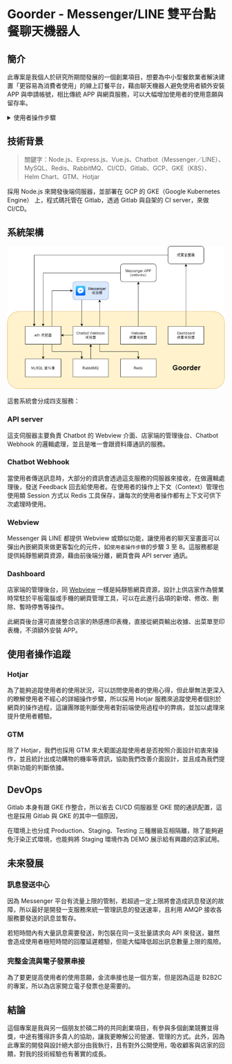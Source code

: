 # Goorder - Messenger/LINE 雙平台點餐聊天機器人

## 簡介

此專案是我個人於研究所期間發展的一個創業項目，想要為中小型餐飲業者解決建置「更容易為消費者使用」的線上訂餐平台，藉由聊天機器人避免使用者額外安裝 APP 與申請帳號，相比傳統 APP 與網頁服務，可以大幅增加使用者的使用意願與留存率。

<details>
<summary>使用者操作步驟</summary>

![步驟1~3](assets/goorder-step1-3.jpg)
![步驟4~7](assets/goorder-step4-7.jpg)
![步驟8~11](assets/goorder-step8-11.jpg)

</details>

## 技術背景

> 關鍵字：Node.js、Express.js、Vue.js、Chatbot（Messenger／LINE）、MySQL、Redis、RabbitMQ、CI/CD、Gitlab、GCP、GKE（K8S）、Helm Chart、GTM、Hotjar

採用 Node.js 來開發後端伺服器，並部署在 GCP 的 GKE（Google Kubernetes Engine） 上，程式碼托管在 Gitlab，透過 Gitlab 與自架的 CI server，來做 CI/CD。

## 系統架構

![goorder structure](assets/goorder-structure.png)

這套系統會分成四支服務：

### API server

這支伺服器主要負責 Chatbot 的 Webview 介面、店家端的管理後台、Chatbot Webhook 的邏輯處理，並且是唯一會跟資料庫通訊的服務。

### Chatbot Webhook

當使用者傳送訊息時，大部分的資訊會透過這支服務的伺服器來接收，在做邏輯處理後，發送 Feedback 回去給使用者。在使用者的操作上下文（Context）管理也使用類 Session 方式以 Redis 工具保存，讓每次的使用者操作都有上下文可供下次處理時使用。

### Webview

Messenger 與 LINE 都提供 Webview 或類似功能，讓使用者的聊天室畫面可以彈出內嵌網頁來做更客製化的元件，如`使用者操作步驟`的步驟 3 至 8。這服務都是提供純靜態網頁資源，藉由前後端分離，網頁會與 API server 通訊。

### Dashboard

店家端的管理後台，同 [Webview](#Webview) 一樣是純靜態網頁資源，設計上供店家作為營業時常駐於平板電腦或手機的網頁管理工具，可以在此進行品項的新增、修改、刪除、暫時停售等操作。

此網頁後台還可直接整合店家的熱感應印表機，直接從網頁輸出收據、出菜單至印表機，不須額外安裝 APP。

## 使用者操作追蹤

### Hotjar

為了能夠追蹤使用者的使用狀況，可以訪問使用者的使用心得，但此舉無法更深入的瞭解使用者不經心的詳細操作步驟，所以採用 Hotjar 服務來追蹤使用者個別於網頁的操作過程，這讓團隊能判斷使用者對前端使用過程中的弊病，並加以處理來提升使用者體驗。

### GTM

除了 Hotjar，我們也採用 GTM 來大範圍追蹤使用者是否按照介面設計初衷來操作，並且統計出成功購物的機率等資訊，協助我們改善介面設計，並且成為我們提供新功能的判斷依據。

## DevOps

Gitlab 本身有跟 GKE 作整合，所以省去 CI/CD 伺服器至 GKE 間的通訊配置，這也是採用 Gitlab 與 GKE 的其中一個原因，

在環境上也分成 Production、Staging、Testing 三種層級互相隔離，除了能夠避免汙染正式環境，也能夠將 Staging 環境作為 DEMO 展示給有興趣的店家試用。

## 未來發展

### 訊息發送中心

因為 Messenger 平台有流量上限的管制，若超過一定上限將會造成訊息發送的故障，所以最好是開發一支服務來統一管理訊息的發送速率，且利用 AMQP 接收各服務要發送的訊息並暫存。

若短時間內有大量訊息需要發送，則包裝在同一支批量請求向 API 來發送，雖然會造成使用者極短時間的回覆延遲體驗，但能大幅降低超出訊息數量上限的風險。

### 完整金流與電子發票串接

為了要更提高使用者的使用意願，金流串接也是一個方案，但是因為這是 B2B2C 的專案，所以為店家開立電子發票也是需要的。

## 結論

這個專案是我與另一個朋友於碩二時的共同創業項目，有參與多個創業競賽並得獎，中途有獲得許多貴人的協助，讓我更瞭解公司營運、管理的方式。此外，因為此專案的開發與設計絕大部分由我執行，且有對外公開使用，吸收顧客與店家的回饋，對我的技術經驗也有著實的成長。
